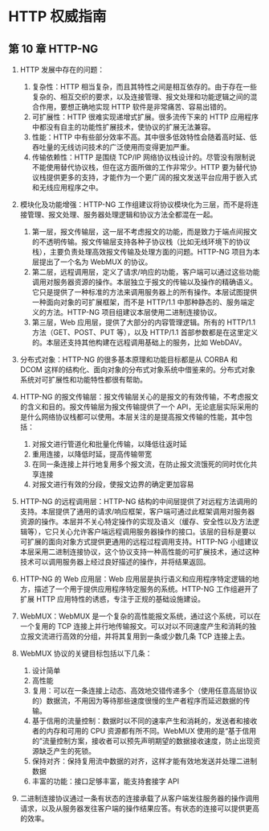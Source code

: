 # HTTP 权威指南

## 第 10 章 HTTP-NG

1. HTTP 发展中存在的问题：

    1. 复杂性：HTTP 相当复杂，而且其特性之间是相互依存的。由于存在一些复杂的、相互交织的要求，以及连接管理、报文处理和功能逻辑之间的混合作用，要想正确地实现 HTTP 软件是非常痛苦、容易出错的。
    2. 可扩展性：HTTP 很难实现递增式扩展。很多流传下来的 HTTP 应用程序中都没有自主的功能性扩展技术，使协议的扩展无法兼容。
    3. 性能：HTTP 中有些部分效率不高。其中很多低效特性会随着高时延、低吞吐量的无线访问技术的广泛使用而变得更加严重。
    4. 传输依赖性：HTTP 是围绕 TCP/IP 网络协议栈设计的。尽管没有限制说不能使用替代协议栈，但在这方面所做的工作非常少。HTTP 要为替代协议栈提供更多的支持，才能作为一个更广阔的报文发送平台应用于嵌入式和无线应用程序之中。

2. 模块化及功能增强：HTTP-NG 工作组建议将协议模块化为三层，而不是将连接管理、报文处理、服务器处理逻辑和协议方法全都混在一起。

    1. 第一层，报文传输层，这一层不考虑报文的功能，而是致力于端点间报文的不透明传输。报文传输层支持各种子协议栈（比如无线环境下的协议栈），主要负责处理高效报文传输及处理方面的问题。HTTP-NG 项目为本层提出了一个名为 WebMUX 的协议。
    2. 第二层，远程调用层，定义了请求/响应的功能，客户端可以通过这些功能调用对服务器资源的操作。本层独立于报文的传输以及操作的精确语义。它只是提供了一种标准的方法来调用服务器上的所有操作。本层试图提供一种面向对象的可扩展框架，而不是 HTTP/1.1 中那种静态的、服务端定义的方法。HTTP-NG 项目组建议本层使用二进制连接协议。
    3. 第三层，Web 应用层，提供了大部分的内容管理逻辑。所有的 HTTP/1.1 方法（GET、POST、PUT 等），以及 HTTP/1.1 首部参数都是在这里定义的。本层还支持其他构建在远程调用基础上的服务，比如 WebDAV。

3. 分布式对象：HTTP-NG 的很多基本原理和功能目标都是从 CORBA 和 DCOM 这样的结构化、面向对象的分布式对象系统中借鉴来的。分布式对象系统对可扩展性和功能特性都很有帮助。

4. HTTP-NG 的报文传输层：报文传输层关心的是报文的有效传输，不考虑报文的含义和目的。报文传输层为报文传输提供了一个 API，无论底层实际采用的是什么网络协议栈都可以使用。本层关注的是提高报文传输的性能，其中包括：

    1. 对报文进行管道化和批量化传输，以降低往返时延
    2. 重用连接，以降低时延，提高传输带宽
    3. 在同一条连接上并行地复用多个报文流，在防止报文流饿死的同时优化共享连接
    4. 对报文进行有效的分段，使报文边界的确定更加容易

5. HTTP-NG 的远程调用层：HTTP-NG 结构的中间层提供了对远程方法调用的支持。本层提供了通用的请求/响应框架，客户端可通过此框架调用对服务器资源的操作。本层并不关心特定操作的实现及语义（缓存、安全性以及方法逻辑等），它只关心允许客户端远程调用服务器操作的接口。该层的目标是要以可扩展的面向对象方式提供更通用的远程过程调用支持。HTTP-NG 小组建议本层采用二进制连接协议，这个协议支持一种高性能的可扩展技术，通过这种技术可以调用服务器上经过良好描述的操作，并将结果返回。

6. HTTP-NG 的 Web 应用层：Web 应用层是执行语义和应用程序特定逻辑的地方，描述了一个用于提供应用程序特定服务的系统。HTTP-NG 工作组避开了扩展 HTTP 应用特性的诱惑，专注于正规的基础设施建设。

7. WebMUX：WebMUX 是一个复杂的高性能报文系统，通过这个系统，可以在一个复用的 TCP 连接上并行地传输报文。可以对以不同速度产生和消耗的独立报文流进行高效的分组，并将其复用到一条或少数几条 TCP 连接上去。

8. WebMUX 协议的关键目标包括以下几条：

    1. 设计简单
    2. 高性能
    3. 复用：可以在一条连接上动态、高效地交错传递多个（使用任意高层协议的）数据流，不用因为等待那些速度很慢的生产者程序而延迟数据的传输。
    4. 基于信用的流量控制：数据时以不同的速率产生和消耗的，发送者和接收者的内存和可用的 CPU 资源都有所不同。WebMUX 使用的是“基于信用的”流量控制方案，接收者可以预先声明期望的数据接收速度，防止出现资源缺乏产生的死锁。
    5. 保持对齐：保持复用流中数据的对齐，这样才能有效地发送并处理二进制数据
    6. 丰富的功能：接口足够丰富，能支持套接字 API

9. 二进制连接协议通过一条有状态的连接承载了从客户端发往服务器的操作调用请求，以及从服务器发往客户端的操作结果应答。有状态的连接可以提供更高的效率。
